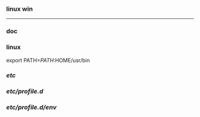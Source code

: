 ### linux win
---

### doc

### linux
export PATH=$PATH:$HOME/usr/bin

### *etc*
### *etc/profile.d*
### *etc/profile.d/env*



































